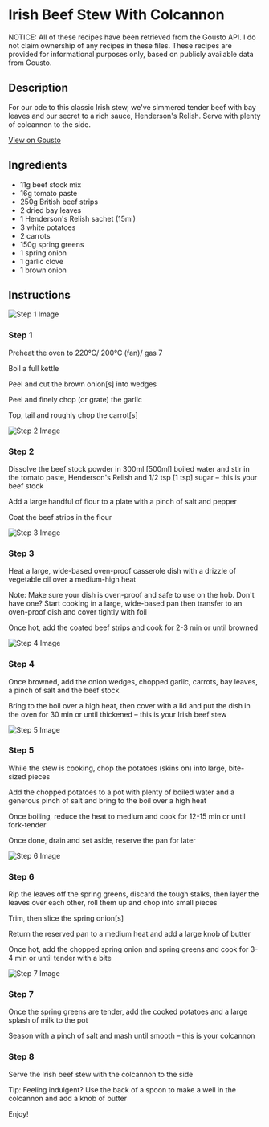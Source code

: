 # Irish Beef Stew With Colcannon

NOTICE: All of these recipes have been retrieved from the Gousto API. I do not claim ownership of any recipes in these files. These recipes are provided for informational purposes only, based on publicly available data from Gousto.

## Description

For our ode to this classic Irish stew, we've simmered tender beef with bay leaves and our secret to a rich sauce, Henderson's Relish. Serve with plenty of colcannon to the side. 

[View on Gousto](https://www.gousto.co.uk/recipes/cookbook/irish-beef-stew-with-colcannon)

## Ingredients

- 11g beef stock mix
- 16g tomato paste
- 250g British beef strips
- 2 dried bay leaves
- 1 Henderson's Relish sachet (15ml)
- 3 white potatoes
- 2 carrots
- 150g spring greens
- 1 spring onion
- 1 garlic clove
- 1 brown onion

## Instructions

![Step 1 Image](https://production-media.gousto.co.uk/cms/recipe-step-image/step-1-1614006192864-x200.jpg)

### Step 1

Preheat the oven to 220°C/ 200°C (fan)/ gas 7

Boil a full kettle

Peel and cut the brown onion<span class="text-danger">[s]</span> into wedges

Peel and finely chop (or grate) the garlic

Top, tail and roughly chop the carrot<span class="text-danger">[s]</span>

![Step 2 Image](https://production-media.gousto.co.uk/cms/recipe-step-image/step-2-1614006239111-x200.jpg)

### Step 2

Dissolve the beef stock powder in 300ml<span class="text-danger"> [500ml]</span> boiled water and stir in the tomato paste, Henderson's Relish and 1/2 tsp <span class="text-danger">[1 tsp]</span> sugar – this is your beef stock

Add a large handful of flour to a plate with a pinch of salt and pepper

Coat the beef strips in the flour

![Step 3 Image](https://production-media.gousto.co.uk/cms/recipe-step-image/step-3-1614006249856-x200.jpg)

### Step 3

Heat a large, wide-based oven-proof casserole dish with a drizzle of vegetable oil over a medium-high heat

Note: Make sure your dish is oven-proof and safe to use on the hob. Don't have one? Start cooking in a large, wide-based pan then transfer to an oven-proof dish and cover tightly with foil

Once hot, add the coated beef strips and cook for 2-3 min or until browned

![Step 4 Image](https://production-media.gousto.co.uk/cms/recipe-step-image/step-4-1614006278369-x200.jpg)

### Step 4

Once browned, add the onion wedges, chopped garlic, carrots, bay leaves, a pinch of salt and the beef stock

Bring to the boil over a high heat, then cover with a lid and put the dish in the oven for 30 min or until thickened – this is your Irish beef stew

![Step 5 Image](https://production-media.gousto.co.uk/cms/recipe-step-image/step-5-1614006286089-x200.jpg)

### Step 5

While the stew is cooking, chop the potatoes (skins on) into large, bite-sized pieces

Add the chopped potatoes to a pot with plenty of boiled water and a generous pinch of salt and bring to the boil over a high heat

Once boiling, reduce the heat to medium and cook for 12-15 min or until fork-tender

Once done, drain and set aside, reserve the pan for later

![Step 6 Image](https://production-media.gousto.co.uk/cms/recipe-step-image/step-6-1614006294753-x200.jpg)

### Step 6

Rip the leaves off the spring greens, discard the tough stalks, then layer the leaves over each other, roll them up and chop into small pieces

Trim, then slice the spring onion<span class="text-danger">[s]</span>

Return the reserved pan to a medium heat and add a large knob of butter

Once hot, add the chopped spring onion and spring greens and cook for 3-4 min or until tender with a bite

![Step 7 Image](https://production-media.gousto.co.uk/cms/recipe-step-image/step-7-1614006322909-x200.jpg)

### Step 7

Once the spring greens are tender, add the cooked potatoes and a large splash of milk to the pot

Season with a pinch of salt and mash until smooth – this is your colcannon

### Step 8

Serve the Irish beef stew with the colcannon to the side

Tip: Feeling indulgent? Use the back of a spoon to make a well in the colcannon and add a knob of butter

Enjoy!

